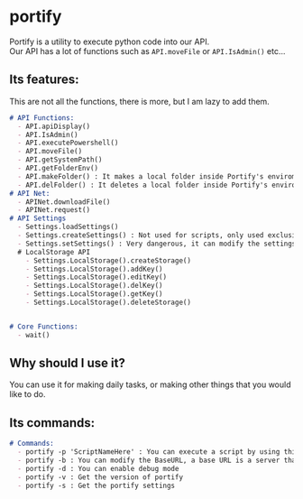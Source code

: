 # portify
Portify is a utility to execute python code into our API.  
Our API has a lot of functions such as `API.moveFile` or `API.IsAdmin()` etc...
## Its features:
This are not all the functions, there is more, but I am lazy to add them.
```md
# API Functions:
  - API.apiDisplay()
  - API.IsAdmin()
  - API.executePowershell()
  - API.moveFile()
  - API.getSystemPath()
  - API.getFolderEnv()
  - API.makeFolder() : It makes a local folder inside Portify's enviroment
  - API.delFolder() : It deletes a local folder inside Portify's enviroment
# API Net:
  - APINet.downloadFile()
  - APINet.request()
# API Settings
  - Settings.loadSettings()
  - Settings.createSettings() : Not used for scripts, only used exclusive for portify
  - Settings.setSettings() : Very dangerous, it can modify the settings for portify
  # LocalStorage API
    - Settings.LocalStorage().createStorage()
    - Settings.LocalStorage().addKey()
    - Settings.LocalStorage().editKey()
    - Settings.LocalStorage().delKey()
    - Settings.LocalStorage().getKey()
    - Settings.LocalStorage().deleteStorage()


# Core Functions:
  - wait()
```
## Why should I use it?
You can use it for making daily tasks, or making other things that you would like to do.
## Its commands:
```md
# Commands:
  - portify -p 'ScriptNameHere' : You can execute a script by using this command, its required to have a BaseURL.
  - portify -b : You can modify the BaseURL, a base URL is a server that hosts the scripts, its very simple you can host it its very easy to do.
  - portify -d : You can enable debug mode
  - portify -v : Get the version of portify
  - portify -s : Get the portify settings
```
